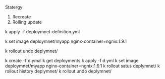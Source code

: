 
Statergy
1. Recreate
2. Rolling update


k apply -f deploymnet-definition.yml

k set image deploymnet/myapp nginx-container=ngnix:1.9.1


k rollout undo deplymnet/<Deploymnet-Name>

k create -f d.ymal
k get deployments
k apply -f d.yml
k set image deploymnet/myapp nginx-container=ngnix:1.9.1
k rollout satus deplymnet/<Deploymnet-Name>
k rollout history deplymnet/<Deploymnet-Name>
k rollout undo deplymnet/<Deploymnet-Name>

